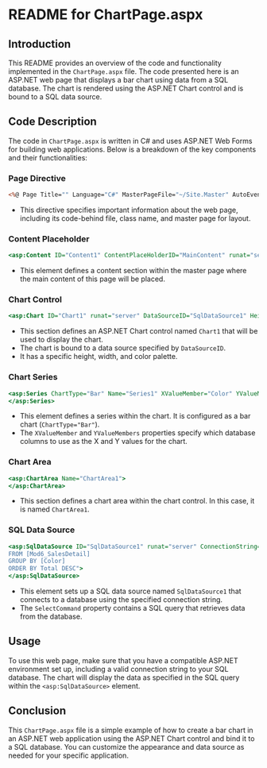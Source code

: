 # README for ChartPage.aspx

## Introduction
This README provides an overview of the code and functionality implemented in the `ChartPage.aspx` file. The code presented here is an ASP.NET web page that displays a bar chart using data from a SQL database. The chart is rendered using the ASP.NET Chart control and is bound to a SQL data source.

## Code Description
The code in `ChartPage.aspx` is written in C# and uses ASP.NET Web Forms for building web applications. Below is a breakdown of the key components and their functionalities:

### Page Directive
```asp
<%@ Page Title="" Language="C#" MasterPageFile="~/Site.Master" AutoEventWireup="true" CodeBehind="ChartPage.aspx.cs" Inherits="COP2664CWinter2021.ChartPage" %>
```
- This directive specifies important information about the web page, including its code-behind file, class name, and master page for layout.

### Content Placeholder
```asp
<asp:Content ID="Content1" ContentPlaceHolderID="MainContent" runat="server">
```
- This element defines a content section within the master page where the main content of this page will be placed.

### Chart Control
```asp
<asp:Chart ID="Chart1" runat="server" DataSourceID="SqlDataSource1" Height="374px" Palette="SeaGreen" Width="533px">
```
- This section defines an ASP.NET Chart control named `Chart1` that will be used to display the chart.
- The chart is bound to a data source specified by `DataSourceID`.
- It has a specific height, width, and color palette.

### Chart Series
```asp
<asp:Series ChartType="Bar" Name="Series1" XValueMember="Color" YValueMembers="Total">
</asp:Series>
```
- This element defines a series within the chart. It is configured as a bar chart (`ChartType="Bar"`).
- The `XValueMember` and `YValueMembers` properties specify which database columns to use as the X and Y values for the chart.

### Chart Area
```asp
<asp:ChartArea Name="ChartArea1">
</asp:ChartArea>
```
- This section defines a chart area within the chart control. In this case, it is named `ChartArea1`.

### SQL Data Source
```asp
<asp:SqlDataSource ID="SqlDataSource1" runat="server" ConnectionString="<%$ ConnectionStrings:COP2664CWinter2021ConnectionString %>" SelectCommand="SELECT [Color], count( [Color] ) as Total
FROM [Mod6_SalesDetail]
GROUP BY [Color]
ORDER BY Total DESC">
</asp:SqlDataSource>
```
- This element sets up a SQL data source named `SqlDataSource1` that connects to a database using the specified connection string.
- The `SelectCommand` property contains a SQL query that retrieves data from the database.

## Usage
To use this web page, make sure that you have a compatible ASP.NET environment set up, including a valid connection string to your SQL database. The chart will display the data as specified in the SQL query within the `<asp:SqlDataSource>` element.

## Conclusion
This `ChartPage.aspx` file is a simple example of how to create a bar chart in an ASP.NET web application using the ASP.NET Chart control and bind it to a SQL database. You can customize the appearance and data source as needed for your specific application.
